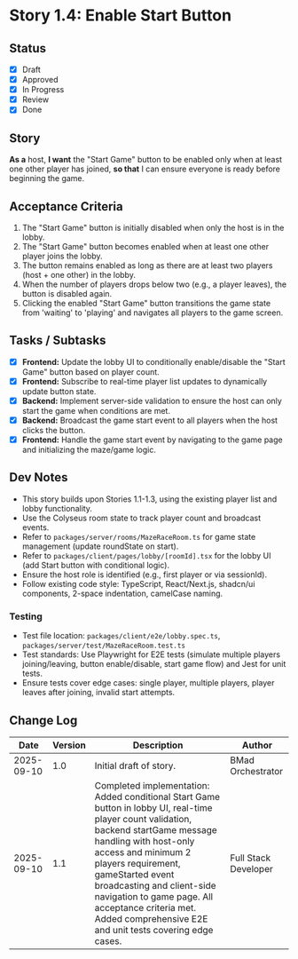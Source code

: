 # Story 1.4: Enable Start Button

## Status
- [x] Draft
- [x] Approved
- [x] In Progress
- [x] Review
- [x] Done

## Story
**As a** host,
**I want** the "Start Game" button to be enabled only when at least one other player has joined,
**so that** I can ensure everyone is ready before beginning the game.

## Acceptance Criteria
1. The "Start Game" button is initially disabled when only the host is in the lobby.
2. The "Start Game" button becomes enabled when at least one other player joins the lobby.
3. The button remains enabled as long as there are at least two players (host + one other) in the lobby.
4. When the number of players drops below two (e.g., a player leaves), the button is disabled again.
5. Clicking the enabled "Start Game" button transitions the game state from 'waiting' to 'playing' and navigates all players to the game screen.

## Tasks / Subtasks
- [x] **Frontend:** Update the lobby UI to conditionally enable/disable the "Start Game" button based on player count.
- [x] **Frontend:** Subscribe to real-time player list updates to dynamically update button state.
- [x] **Backend:** Implement server-side validation to ensure the host can only start the game when conditions are met.
- [x] **Backend:** Broadcast the game start event to all players when the host clicks the button.
- [x] **Frontend:** Handle the game start event by navigating to the game page and initializing the maze/game logic.

## Dev Notes
- This story builds upon Stories 1.1-1.3, using the existing player list and lobby functionality.
- Use the Colyseus room state to track player count and broadcast events.
- Refer to `packages/server/rooms/MazeRaceRoom.ts` for game state management (update roundState on start).
- Refer to `packages/client/pages/lobby/[roomId].tsx` for the lobby UI (add Start button with conditional logic).
- Ensure the host role is identified (e.g., first player or via sessionId).
- Follow existing code style: TypeScript, React/Next.js, shadcn/ui components, 2-space indentation, camelCase naming.

### Testing
- Test file location: `packages/client/e2e/lobby.spec.ts`, `packages/server/test/MazeRaceRoom.test.ts`
- Test standards: Use Playwright for E2E tests (simulate multiple players joining/leaving, button enable/disable, start game flow) and Jest for unit tests.
- Ensure tests cover edge cases: single player, multiple players, player leaves after joining, invalid start attempts.

## Change Log
| Date       | Version | Description              | Author |
|------------|---------|--------------------------|--------|
| 2025-09-10 | 1.0     | Initial draft of story.  | BMad Orchestrator |
| 2025-09-10 | 1.1     | Completed implementation: Added conditional Start Game button in lobby UI, real-time player count validation, backend startGame message handling with host-only access and minimum 2 players requirement, gameStarted event broadcasting and client-side navigation to game page. All acceptance criteria met. Added comprehensive E2E and unit tests covering edge cases. | Full Stack Developer |